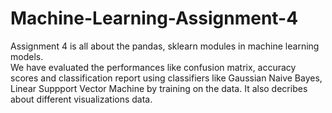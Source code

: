 # Machine-Learning-Assignment-4

Assignment 4 is all about the pandas, sklearn modules in machine learning models. <br />
We have evaluated the performances like confusion matrix, accuracy scores and classification report using classifiers like Gaussian Naive Bayes, Linear Suppport Vector Machine by training on the data. 
It also decribes about different visualizations data.
